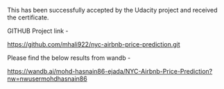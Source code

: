 This has been successfully accepted by the Udacity project and received the certificate.

GITHUB Project link -

https://github.com/mhali922/nyc-airbnb-price-prediction.git

Please find the below results from wandb -

https://wandb.ai/mohd-hasnain86-ejada/NYC-Airbnb-Price-Prediction?nw=nwusermohdhasnain86
